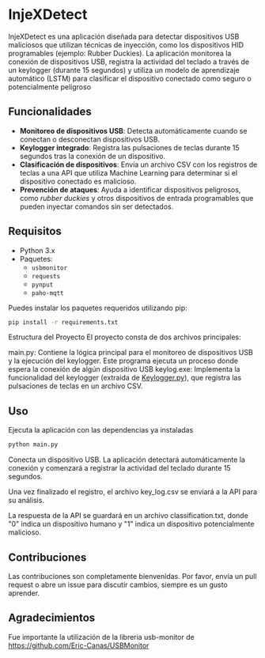 # InjeXDetect

InjeXDetect es una aplicación diseñada para detectar dispositivos USB maliciosos que utilizan técnicas de inyección, como los dispositivos HID programables (ejemplo: Rubber Duckies). La aplicación monitorea la conexión de dispositivos USB, registra la actividad del teclado a través de un keylogger (durante 15 segundos) y utiliza un modelo de aprendizaje automático (LSTM) para clasificar el dispositivo conectado como seguro o potencialmente peligroso
## Funcionalidades

- **Monitoreo de dispositivos USB**: Detecta automáticamente cuando se conectan o desconectan dispositivos USB.
- **Keylogger integrado**: Registra las pulsaciones de teclas durante 15 segundos tras la conexión de un dispositivo.
- **Clasificación de dispositivos**: Envía un archivo CSV con los registros de teclas a una API que utiliza Machine Learning para determinar si el dispositivo conectado es malicioso.
- **Prevención de ataques**: Ayuda a identificar dispositivos peligrosos, como *rubber duckies* y otros dispositivos de entrada programables que pueden inyectar comandos sin ser detectados.

## Requisitos

- Python 3.x
- Paquetes:
  - `usbmonitor`
  - `requests`
  - `pynput`
  - `paho-mqtt`
  
Puedes instalar los paquetes requeridos utilizando pip:

```bash
pip install -r requirements.txt
```
Estructura del Proyecto
El proyecto consta de dos archivos principales:

main.py: Contiene la lógica principal para el monitoreo de dispositivos USB y la ejecución del keylogger. Este programa ejecuta un proceso donde espera la conexión de algún dispositivo USB
keylog.exe: Implementa la funcionalidad del keylogger (extraida de [Keylogger.py](https://github.com/Znorlux/InjeXDetect-Keylogger/blob/main/keylog.py)), que registra las pulsaciones de teclas en un archivo CSV.

## Uso
Ejecuta la aplicación con las dependencias ya instaladas

```bash
python main.py
```
Conecta un dispositivo USB. La aplicación detectará automáticamente la conexión y comenzará a registrar la actividad del teclado durante 15 segundos.

Una vez finalizado el registro, el archivo key_log.csv se enviará a la API para su análisis.

La respuesta de la API se guardará en un archivo classification.txt, donde "0" indica un dispositivo humano y "1" indica un dispositivo potencialmente malicioso.

## Contribuciones
Las contribuciones son completamente bienvenidas. Por favor, envía un pull request o abre un issue para discutir cambios, siempre es un gusto aprender.

## Agradecimientos
Fue importante la utilización de la libreria usb-monitor de https://github.com/Eric-Canas/USBMonitor
